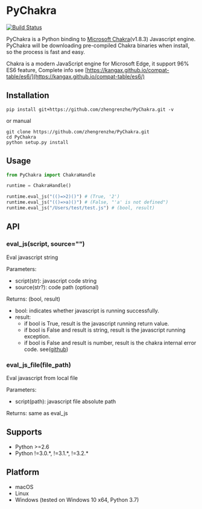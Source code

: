 # PyChakra

[![Build Status](https://travis-ci.org/zhengrenzhe/PyChakra.svg?branch=master)](https://travis-ci.org/zhengrenzhe/PyChakra)

PyChakra is a Python binding to [Microsoft Chakra](https://github.com/Microsoft/ChakraCore)(v1.8.3) Javascript engine.
PyChakra will be downloading pre-compiled Chakra binaries when install, so the process is fast and easy.

Chakra is a modern JavaScript engine for Microsoft Edge, it support 96% ES6 feature, Complete info see [https://kangax.github.io/compat-table/es6/](https://kangax.github.io/compat-table/es6/)


## Installation

```
pip install git+https://github.com/zhengrenzhe/PyChakra.git -v
```

or manual

```
git clone https://github.com/zhengrenzhe/PyChakra.git
cd PyChakra
python setup.py install
```


## Usage

```python
from PyChakra import ChakraHandle

runtime = ChakraHandle()

runtime.eval_js("(()=>2)()") # (True, '2')
runtime.eval_js("(()=>a)()") # (False, "'a' is not defined")
runtime.eval_js("/Users/test/test.js") # (bool, result)
```


## API

### eval_js(script, source="")

Eval javascript string

Parameters:

 - script(str): javascript code string
 - source(str?): code path (optional)

Returns: (bool, result)

 - bool: indicates whether javascript is running successfully.
 - result:
   * if bool is True, result is the javascript running return value.
   * if bool is False and result is string, result is the javascript running exception.
   * if bool is False and result is number, result is the chakra internal error code. see([github](https://github.com/Microsoft/ChakraCore/wiki/JsErrorCode))

### eval_js_file(file_path)

Eval javascript from local file

Parameters:

 - script(path): javascript file absolute path

Returns: same as eval_js



## Supports

- Python >=2.6
- Python !=3.0.\*, !=3.1.\*, !=3.2.\*


## Platform
- macOS
- Linux
- Windows (tested on Windows 10 x64, Python 3.7)

